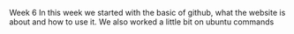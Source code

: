 Week 6
In this week we started with the basic of github, what the website is about and how to use it. We also worked a little bit on ubuntu commands

